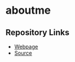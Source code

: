 # aboutme

## Repository Links

- [Webpage](https://github.com/SAISAMRATADLOORI/aboutme/blob/master/README.md)
- [Source](https://saisamratadloori.github.io/aboutme/)
